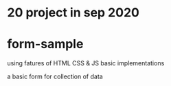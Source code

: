 # 20 project in sep 2020
# form-sample

using fatures of HTML CSS & JS
basic implementations

a basic form for collection of data
